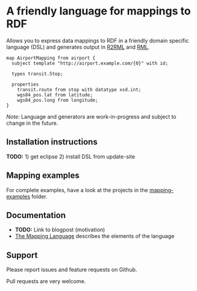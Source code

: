 # A friendly language for mappings to RDF

Allows you to express data mappings to RDF in a friendly domain specific language (DSL) and generates output in [R2RML](http://www.w3.org/TR/r2rml/) and [RML](http://rml.io/).

```
map AirportMapping from airport {
  subject template "http://airport.example.com/{0}" with id;
	
  types transit.Stop;
	
  properties
    transit.route from stop with datatype xsd.int;
    wgs84_pos.lat from latitude;
    wgs84_pos.long from longitude;
}
```

*Note:* Language and generators are work-in-progress and subject to change in the future.


## Installation instructions

**TODO:** 1) get eclipse  2) install DSL from update-site


## Mapping examples

For complete examples, have a look at the projects in the [mapping-examples](mapping-examples) folder.


## Documentation

* **TODO:** Link to blogpost (motivation)
* [The Mapping Language](documentation/mapping-language.md) describes the elements of the language


## Support

Please report issues and feature requests on Github.

Pull requests are very welcome.